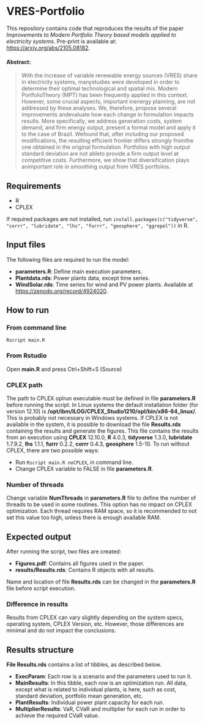 # VRES-Portfolio
This repository contains code that reproduces the results of the paper *Improvements to Modern Portfolio Theory based models applied to electricity systems*. Pre-print is available at: https://arxiv.org/abs/2105.08182.

#### Abstract:
> With the increase of variable renewable energy sources (VRES) share in electricity systems, manystudies were developed in order to determine their optimal technological and spatial mix. Modern PortfolioTheory (MPT) has been frequently applied in this context. However, some crucial aspects, important inenergy planning, are not addressed by these analyses. We, therefore, propose several improvements andevaluate how each change in formulation impacts results. More specifically, we address generation costs, system demand, and firm energy output, present a formal model and apply it to the case of Brazil. Wefound that, after including our proposed modifications, the resulting efficient frontier differs strongly fromthe one obtained in the original formulation. Portfolios with high output standard deviation are not ableto provide a firm output level at competitive costs. Furthermore, we show that diversification plays animportant role in smoothing output from VRES portfolios.

## Requirements
 - R
 - CPLEX

If required packages are not installed, run `install.packages(c("tidyverse", "corrr", "lubridate", "lhs", "furrr", "geosphere", "ggrepel"))` in R.

## Input files
The following files are required to run the model:
 - **parameters.R**: Define main execution parameters.
 - **Plantdata.rds**: Power plants data, except time series.
 - **WindSolar.rds**: Time series for wind and PV power plants. Available at https://zenodo.org/record/4924020.

## How to run
### From command line
```
Rscript main.R
```

### From Rstudio
Open **main.R** and press Ctrl+Shift+S (Source)
 
### CPLEX path
 The path to CPLEX oplrun executable must be defined in file **parameters.R** before running the script. In Linux systems the default installation folder (for version 12.10) is **/opt/ibm/ILOG/CPLEX_Studio1210/opl/bin/x86-64_linux/**. This is probably not necessary in Windows systems.
 If CPLEX is not available in the system, it is possible to download the file **Results.rds** containing the results and generate the figures. This file contains the results from an execution using **CPLEX** 12.10.0, **R** 4.0.3, **tidyverse** 1.3.0, **lubridate** 1.7.9.2, **lhs** 1.1.1, **furrr** 0.2.2, **corrr** 0.4.3, **geosphere** 1.5-10. 
 To run without CPLEX, there are two possible ways:
 - Run `Rscript main.R noCPLEX`, in command line.
 - Change CPLEX variable to FALSE in file **parameters.R**.

### Number of threads
Change variable **NumThreads** in **parameters.R** file to define the number of threads to be used in some routines. This option has no impact on CPLEX optimization. Each thread requires RAM space, so it is recommended to not set this value too high, unless there is enough available RAM. 

## Expected output
After running the script, two files are created:
* **Figures.pdf**: Contains all figures used in the paper.
* **results/Results.rds**: Contains R objects with all results.	

Name and location of file **Results.rds** can be changed in the **parameters.R** file before script execution.

### Difference in results
Results from CPLEX can vary slightly depending on the system specs, operating system, CPLEX Version, etc. However, those differences are minimal and do not impact the conclusions.

## Results structure
**File Results.rds** contains a list of tibbles, as described below. 
* **ExecParam**: Each row is a scenario and the parameters used to run it.
* **MainResults**: In this tibble, each row is an optimization run. All data, except what is related to individual plants, is here, such as cost, standard deviation, portfolio mean generation, etc.
* **PlantResults**: Individual power plant capacity for each run.
* **MultiplierResults**: VaR, CVaR and multiplier for each run in order to achieve the required CVaR value.  
